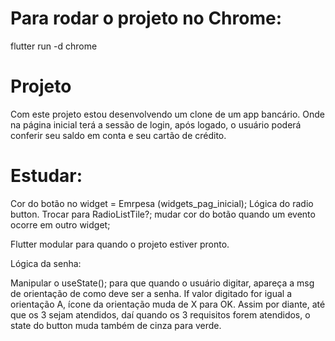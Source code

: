 # Para rodar o projeto no Chrome:

flutter run -d chrome

# Projeto

Com este projeto estou desenvolvendo um clone de um app bancário.
Onde na página inicial terá a sessão de login, após logado, o usuário poderá conferir seu saldo em conta e seu cartão de crédito.

# Estudar:

Cor do botão no widget = Emrpesa (widgets_pag_inicial);
Lógica do radio button. Trocar para RadioListTile?;
mudar cor do botão quando um evento ocorre em outro widget;

Flutter modular para quando o projeto estiver pronto.

Lógica da senha:

Manipular o useState(); para que quando o usuário digitar, apareça a msg de orientação de como deve ser a senha.
If valor digitado for igual a orientação A, ícone da orientação muda de X para OK. Assim por diante, até que os 3 sejam atendidos, daí quando os 3 requisitos forem atendidos, o state do button muda também de cinza para verde.
